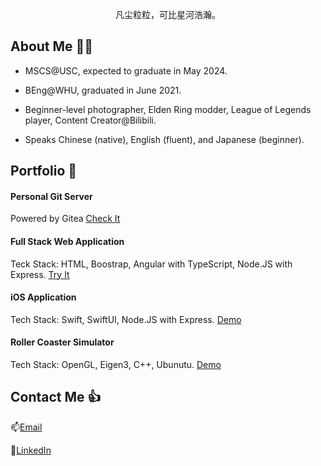 
<p align="center">凡尘粒粒，可比星河浩瀚。</p>

## About Me 👨‍🦱

- MSCS@USC, expected to graduate in May 2024.

- BEng@WHU, graduated in June 2021.

- Beginner-level photographer, Elden Ring modder, League of Legends player, Content Creator@Bilibili.

- Speaks Chinese (native), English (fluent), and Japanese (beginner).

## Portfolio 🍾

#### Personal Git Server

Powered by Gitea [Check It](http://code.trey.top)

#### Full Stack Web Application

Teck Stack: HTML, Boostrap, Angular with TypeScript, Node.JS with Express. [Try It](http://event-finder.trey.top)

#### iOS Application

Tech Stack: Swift, SwiftUI, Node.JS with Express. [Demo](https://youtu.be/TVIW4YuikwE)

#### Roller Coaster Simulator

Tech Stack: OpenGL, Eigen3, C++, Ubunutu. [Demo](https://youtu.be/t4khZmRbH_U)

## Contact Me 👍

📫[Email](mailto:trey.niu@gmail.com)

🥂[LinkedIn](https://www.linkedin.com/in/trey-niu/)
